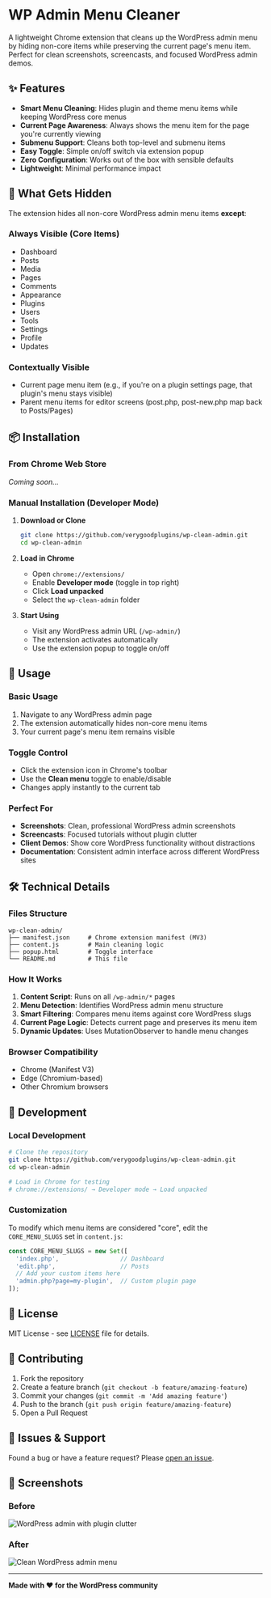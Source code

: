 # WP Admin Menu Cleaner

A lightweight Chrome extension that cleans up the WordPress admin menu by hiding non-core items while preserving the current page's menu item. Perfect for clean screenshots, screencasts, and focused WordPress admin demos.

## ✨ Features

- **Smart Menu Cleaning**: Hides plugin and theme menu items while keeping WordPress core menus
- **Current Page Awareness**: Always shows the menu item for the page you're currently viewing
- **Submenu Support**: Cleans both top-level and submenu items
- **Easy Toggle**: Simple on/off switch via extension popup
- **Zero Configuration**: Works out of the box with sensible defaults
- **Lightweight**: Minimal performance impact

## 🎯 What Gets Hidden

The extension hides all non-core WordPress admin menu items **except**:

### Always Visible (Core Items)
- Dashboard
- Posts  
- Media
- Pages
- Comments
- Appearance
- Plugins
- Users
- Tools
- Settings
- Profile
- Updates

### Contextually Visible
- Current page menu item (e.g., if you're on a plugin settings page, that plugin's menu stays visible)
- Parent menu items for editor screens (post.php, post-new.php map back to Posts/Pages)

## 📦 Installation

### From Chrome Web Store
*Coming soon...*

### Manual Installation (Developer Mode)

1. **Download or Clone**
   ```bash
   git clone https://github.com/verygoodplugins/wp-clean-admin.git
   cd wp-clean-admin
   ```

2. **Load in Chrome**
   - Open `chrome://extensions/`
   - Enable **Developer mode** (toggle in top right)
   - Click **Load unpacked**
   - Select the `wp-clean-admin` folder

3. **Start Using**
   - Visit any WordPress admin URL (`/wp-admin/`)
   - The extension activates automatically
   - Use the extension popup to toggle on/off

## 🚀 Usage

### Basic Usage
1. Navigate to any WordPress admin page
2. The extension automatically hides non-core menu items
3. Your current page's menu item remains visible

### Toggle Control
- Click the extension icon in Chrome's toolbar
- Use the **Clean menu** toggle to enable/disable
- Changes apply instantly to the current tab

### Perfect For
- **Screenshots**: Clean, professional WordPress admin screenshots
- **Screencasts**: Focused tutorials without plugin clutter
- **Client Demos**: Show core WordPress functionality without distractions
- **Documentation**: Consistent admin interface across different WordPress sites

## 🛠️ Technical Details

### Files Structure
```
wp-clean-admin/
├── manifest.json     # Chrome extension manifest (MV3)
├── content.js        # Main cleaning logic
├── popup.html        # Toggle interface
└── README.md         # This file
```

### How It Works
1. **Content Script**: Runs on all `/wp-admin/*` pages
2. **Menu Detection**: Identifies WordPress admin menu structure
3. **Smart Filtering**: Compares menu items against core WordPress slugs
4. **Current Page Logic**: Detects current page and preserves its menu item
5. **Dynamic Updates**: Uses MutationObserver to handle menu changes

### Browser Compatibility
- Chrome (Manifest V3)
- Edge (Chromium-based)
- Other Chromium browsers

## 🔧 Development

### Local Development
```bash
# Clone the repository
git clone https://github.com/verygoodplugins/wp-clean-admin.git
cd wp-clean-admin

# Load in Chrome for testing
# chrome://extensions/ → Developer mode → Load unpacked
```

### Customization
To modify which menu items are considered "core", edit the `CORE_MENU_SLUGS` set in `content.js`:

```javascript
const CORE_MENU_SLUGS = new Set([
  'index.php',                 // Dashboard
  'edit.php',                  // Posts
  // Add your custom items here
  'admin.php?page=my-plugin',  // Custom plugin page
]);
```

## 📝 License

MIT License - see [LICENSE](LICENSE) file for details.

## 🤝 Contributing

1. Fork the repository
2. Create a feature branch (`git checkout -b feature/amazing-feature`)
3. Commit your changes (`git commit -m 'Add amazing feature'`)
4. Push to the branch (`git push origin feature/amazing-feature`)
5. Open a Pull Request

## 🐛 Issues & Support

Found a bug or have a feature request? Please [open an issue](https://github.com/verygoodplugins/wp-clean-admin/issues).

## 📸 Screenshots

### Before
![WordPress admin with plugin clutter](.github/screenshots/before.png)

### After  
![Clean WordPress admin menu](.github/screenshots/after.png)

---

**Made with ❤️ for the WordPress community**